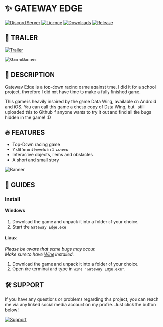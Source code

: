 # ✨ GATEWAY EDGE

[![Discord Server](https://img.shields.io/discord/803708765265985587?color=5865F2&label=Discord&logo=discord&logoColor=white&style=for-the-badge)](https://discord.com/invite/eVCWjm38cG)
[![Licence](https://img.shields.io/github/license/IanToujou/Gateway-Edge?label=License&style=for-the-badge)](https://github.com/IanToujou/Gateway-Edge/releases/tag/latest)
[![Downloads](https://img.shields.io/github/downloads/IanToujou/Gateway-Edge/total?color=valid&label=Downloads&style=for-the-badge)](https://github.com/IanToujou/Gateway-Edge/releases/tag/latest)
[![Release](https://img.shields.io/github/v/release/IanToujou/Gateway-Edge?label=Release&style=for-the-badge)](https://github.com/IanToujou/Gateway-Edge/releases/latest)

## 🎥 TRAILER

[![Trailer](https://img.shields.io/badge/-Watch%20the%20Trailer-crimson?style=for-the-badge&logo=youtube)](https://www.youtube.com/watch?v=u24Z5Z3WHRk)

![GameBanner](https://user-images.githubusercontent.com/44029196/151566935-b6b372b9-9ec8-441d-986f-e46f1baed963.png)

## 📝 DESCRIPTION

Gateway Edge is a top-down racing game against time. I did it for a school project, therefore I did not have time to make a fully finished game.

This game is heavily inspired by the game Data Wing, available on Android and iOS. You can call this game a cheap copy of Data Wing, but I still uploaded this to Github if anyone wants to try it out and find all the bugs hidden in the game! :D

## 🔥 FEATURES

* Top-Down racing game
* 7 different levels in 3 zones
* Interactive objects, items and obstacles
* A short and small story

![Banner](https://user-images.githubusercontent.com/44029196/151562985-cf661132-b092-4a69-aa65-4a3cabab78d8.png)

## 📕 GUIDES

### Install

#### Windows

1. Download the game and unpack it into a folder of your choice.
2. Start the `Gateway Edge.exe`

#### Linux

_Please be aware that some bugs may occur._  
_Make sure to have [Wine](https://wiki.winehq.org/Download) installed._

1. Download the game and unpack it into a folder of your choice.
1. Open the terminal and type in `wine "Gateway Edge.exe"`.

## 🛠️ SUPPORT

If you have any questions or problems regarding this project, you can reach me via any linked social media account on my profile. Just click the button below!

[![Support](https://img.shields.io/badge/-Support-teal?style=for-the-badge&logo=github)](https://github.com/IanToujou)
